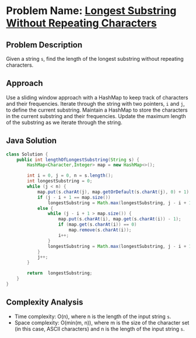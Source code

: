 # Problem Name: [Longest Substring Without Repeating Characters](https://leetcode.com/problems/longest-substring-without-repeating-characters/)

## Problem Description
Given a string `s`, find the length of the longest substring without repeating characters.

## Approach
Use a sliding window approach with a HashMap to keep track of characters and their frequencies. Iterate through the string with two pointers, `i` and `j`, to define the current substring. Maintain a HashMap to store the characters in the current substring and their frequencies. Update the maximum length of the substring as we iterate through the string.

## Java Solution
```java
class Solution {
    public int lengthOfLongestSubstring(String s) {
        HashMap<Character,Integer> map = new HashMap<>();

        int i = 0, j = 0, n = s.length();
        int longestSubstring = 0;
        while (j < n) {
            map.put(s.charAt(j), map.getOrDefault(s.charAt(j), 0) + 1);
            if (j - i + 1 == map.size())
                longestSubstring = Math.max(longestSubstring, j - i + 1);
            else {
                while (j - i + 1 > map.size()) {
                    map.put(s.charAt(i), map.get(s.charAt(i)) - 1);
                    if (map.get(s.charAt(i)) == 0)
                        map.remove(s.charAt(i));
                    i++;
                }
                longestSubstring = Math.max(longestSubstring, j - i + 1);
            }
            j++;
        }

        return  longestSubstring;
    }
}
```

## Complexity Analysis
- Time complexity: O(n), where n is the length of the input string `s`.
- Space complexity: O(min(m, n)), where m is the size of the character set (in this case, ASCII characters) and n is the length of the input string `s`.
